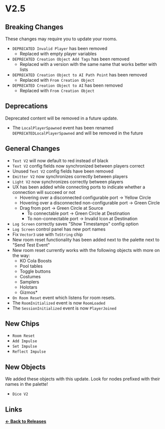# V2.5

## Breaking Changes

These changes may require you to update your rooms.

* `DEPRECATED Invalid Player` has been removed
    * Replaced with empty player variables
* `DEPRECATED Creation Object Add Tags` has been removed
    * Replaced with a version with the same name that works better with lists
* `DEPRECATED Creation Object to AI Path Point` has been removed
    * Replaced with `From Creation Object`
* `DEPRECATED Creation Object to AI` has been removed
    * Replaced with `From Creation Object`

## Deprecations

Deprecated content will be removed in a future update.

* The `LocalPlayerSpawned` event has been renamed `DEPRECATEDLocalPlayerSpawned` and will be removed in the future

## General Changes

* `Text V2` will now default to red instead of black
* `Text V2` config fields now synchronized between players correct
* Unused `Text V2` config fields have been removed
* `Emitter V2` now synchronizes correctly between players
* `Light V2` now synchronizes correctly between players
* UX has been added while connecting ports to indicate whether a connection will succeed or not
    * Hovering over a disconnected configurable port -> Yellow Circle
    * Hovering over a disconnected non-configurable port -> Green Circle
    * Drag from port -> Green Circle at Source
        * To connectable port -> Green Circle at Destination
        * To non-connectable port -> Invalid Icon at Destination
* `Log Screen` correctly saves "Show Timestamps" config option
* `Log Screen` control panel has new port names
* Fix `Vector3` use with `ToString` chip
* New room reset functionality has been added next to the palette next to "Send Test Event"
* New room reset currently works with the following objects with more on the way:
    * KO Cola Boosts
    * Pool tables
    * Toggle buttons
    * Costumes
    * Samplers
    * Holotars
    * Gizmos*
* `On Room Reset` event which listens for room resets.
* The `RoomInitialized` event is now `RoomLoaded`
* The `SessionInitialized` event is now `PlayerJoined`

## New Chips

* `Room Reset`
* `Add Impulse`
* `Set Impulse`
* `Reflect Impulse`

## New Objects

We added these objects with this update. Look for nodes prefixed with their names in the palette!

* `Dice V2`

## Links

**[<- Back to Releases](../)**
